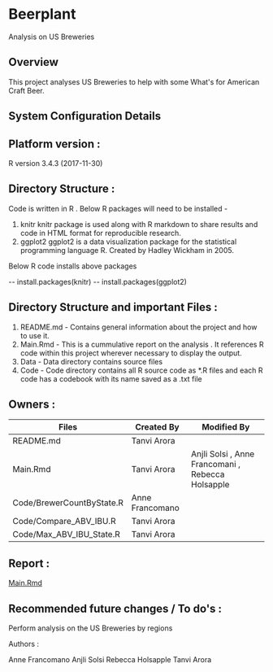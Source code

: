 # Beerplant
Analysis on US Breweries 

## Overview 

This project analyses US Breweries to help with some What's for American Craft Beer.

## System Configuration Details 

## Platform version : 
R version 3.4.3 (2017-11-30) 


## Directory Structure : 
Code is written in R . Below R packages will need to be installed - 
1) knitr 
knitr package is used along with R markdown to share results and code in HTML format for reproducible research. 
2) ggplot2 
ggplot2 is a data visualization package for the statistical programming language R. Created by Hadley Wickham in 2005. 

Below R code installs above packages 

-- install.packages(knitr)
-- install.packages(ggplot2)

## Directory Structure  and important Files :
1) README.md - Contains general information about the project and how to use it. 
2) Main.Rmd - This is a cummulative report on the analysis . It references R code within this project wherever necessary to display the output. 
3) Data - Data directory contains source files 
4) Code - Code directory contains all R source code as *.R files and each R code has a codebook with its name saved as a .txt file 

## Owners :
Files                     | Created By        | Modified By
--------------------------|-------------------|----------------
README.md                 | Tanvi Arora       |
Main.Rmd                  | Tanvi Arora       | Anjli Solsi , Anne Francomani , Rebecca Holsapple
Code/BrewerCountByState.R | Anne Francomano   |
Code/Compare_ABV_IBU.R    | Tanvi Arora       |
Code/Max_ABV_IBU_State.R  | Tanvi Arora       |


## Report :
[Main.Rmd](https://github.com/tanvi-arora/Beerplant/blob/master/Main.Rmd)


## Recommended future changes / To do's :

Perform analysis on the US Breweries by regions 


Authors :

Anne Francomano 
Anjli Solsi 
Rebecca Holsapple 
Tanvi Arora 


